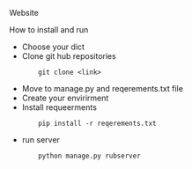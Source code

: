 Website 

How to install and run

- Choose your dict
- Clone git hub repositories
    ```
        git clone <link>
    ```
- Move to manage.py and reqerements.txt file
- Create your envirirment
- Install requeerments 
    ```
        pip install -r reqerements.txt
    ```
- run server
    ```
        python manage.py rubserver
    ```
  
